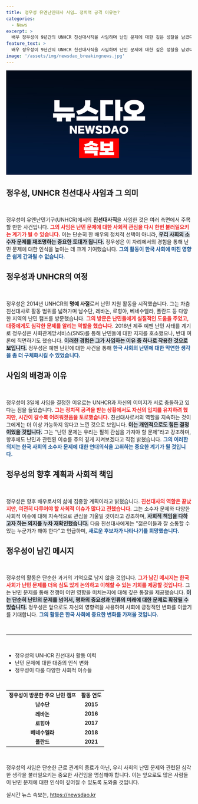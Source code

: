 ```yaml
---
title: 정우성 유엔난민대사 사임… 정치적 공격 이유는?
categories:
  - News
excerpt: >
  배우 정우성이 9년간의 UNHCR 친선대사직을 사임하며 난민 문제에 대한 깊은 성찰을 남겼다. 앞으로 배우로 돌아가지만, 소수자 문제에 대한 관심은 지속하겠다고 밝혀 귀추가 주목된다. 
feature_text: >
  배우 정우성이 9년간의 UNHCR 친선대사직을 사임하며 난민 문제에 대한 깊은 성찰을 남겼다. 앞으로 배우로 돌아가지만, 소수자 문제에 대한 관심은 지속하겠다고 밝혀 귀추가 주목된다. 
image: '/assets/img/newsdao_breakingnews.jpg'
---
```


<p><img src="/assets/img/newsdao_breakingnews.jpg" alt="cryptoinkorea 속보" /></p>

<h2 data-ke-size="size26">정우성, UNHCR 친선대사 사임과 그 의미</h2>

<p data-ke-size="size16">&nbsp;</p>

<p>정우성이 유엔난민기구(UNHCR)에서의 <b>친선대사직</b>을 사임한 것은 여러 측면에서 주목할 만한 사건입니다. <b><span style="color: #ee2323;">그의 사임은 난민 문제에 대한 사회적 관심을 다시 한번 불러일으키는 계기가 될 수 있습니다.</span></b> 이는 단순히 한 배우의 정치적 선택이 아니라, <b><span style="background-color: #21538527;">우리 사회의 소수자 문제를 재조명하는 중요한 토대가 됩니다.</span></b> 정우성은 이 자리에서의 경험을 통해 난민 문제에 대한 인식을 높이는 데 크게 기여했습니다. <b><span style="color: #1a5490;">그의 활동이 한국 사회에 미친 영향은 쉽게 간과될 수 없습니다.</span></b></p>

<h2 data-ke-size="size26">정우성과 UNHCR의 여정</h2>

<p data-ke-size="size16">&nbsp;</p>

<p>정우성은 2014년 UNHCR의 <b>명예 사절</b>로서 난민 지원 활동을 시작했습니다. 그는 차츰 친선대사로 활동 범위를 넓혀가며 남수단, 레바논, 로힝야, 베네수엘라, 폴란드 등 다양한 지역의 난민 캠프를 방문했습니다. <b><span style="color: #ee2323;">그의 방문은 난민들에게 실질적인 도움을 주었고, 대중에게도 심각한 문제를 알리는 역할을 했습니다.</span></b> 2018년 제주 예멘 난민 사태를 계기로 정우성은 사회관계망서비스(SNS)를 통해 난민들에 대한 지지를 호소했으나, 반대 여론에 직면하기도 했습니다. <b><span style="background-color: #21538527;">이러한 경험은 그가 사임하는 이유 중 하나로 작용한 것으로 보입니다.</span></b> 정우성은 예멘 난민에 대한 사건을 통해 <b><span style="color: #1a5490;">한국 사회의 난민에 대한 막연한 생각을 좀 더 구체화시킬 수 있었습니다.</span></b></p>

<h2 data-ke-size="size26">사임의 배경과 이유</h2>

<p data-ke-size="size16">&nbsp;</p>

<p>정우성이 3일에 사임을 결정한 이유로는 UNHCR과 자신의 이미지가 서로 충돌하고 있다는 점을 들었습니다. <b><span style="color: #ee2323;">그는 정치적 공격을 받는 상황에서도 자신의 입지를 유지하려 했지만, 시간이 갈수록 어려워졌음을 토로했습니다.</span></b> 친선대사로서의 역할을 지속하는 것이 그에게는 더 이상 가능하지 않다고 느낀 것으로 보입니다. <b><span style="background-color: #21538527;">이는 개인적으로도 힘든 결정이었을 것입니다.</span></b> 그는 “난민 문제는 우리는 필히 관심을 가져야 할 문제”라고 강조하며, 향후에도 난민과 관련된 이슈를 주의 깊게 지켜보겠다고 직접 밝혔습니다. <b><span style="color: #1a5490;">그의 이러한 의지는 한국 사회의 소수자 문제에 대한 연대의식을 고취하는 중요한 계기가 될 것입니다.</span></b></p>

<h2 data-ke-size="size26">정우성의 향후 계획과 사회적 책임</h2>

<p data-ke-size="size16">&nbsp;</p>

<p>정우성은 향후 배우로서의 삶에 집중할 계획이라고 밝혔습니다. <b><span style="color: #ee2323;">친선대사의 역할은 끝났지만, 여전히 다루어야 할 사회적 이슈가 많다고 전했습니다.</span></b> 그는 소수자 문제와 다양한 사회적 이슈에 대해 지속적으로 관심을 기울일 것이라고 강조하며, <b><span style="background-color: #21538527;">사회적 책임을 다하고자 하는 의지를 누차 재확인했습니다.</span></b> 다음 친선대사에게는 "젊은이들과 잘 소통할 수 있는 누군가가 해야 한다"고 언급하며, <b><span style="color: #1a5490;">새로운 후보자가 나타나기를 희망했습니다.</span></b> </p>

<h2 data-ke-size="size26">정우성이 남긴 메시지</h2>

<p data-ke-size="size16">&nbsp;</p>

<p>정우성의 활동은 단순한 과거의 기억으로 남지 않을 것입니다. <b><span style="color: #ee2323;">그가 남긴 메시지는 한국 사회가 난민 문제를 더욱 심도 있게 논의하고 이해할 수 있는 기회를 제공할 것입니다.</span></b> 그는 난민 문제를 통해 전쟁이 어떤 영향을 미치는지에 대해 깊은 통찰을 제공했습니다. <b><span style="background-color: #21538527;">이는 단순히 난민의 문제를 넘어서, 평화의 중요성과 인류의 미래에 대한 문제로 확장될 수 있습니다.</span></b> 정우성은 앞으로도 자신의 영향력을 사용하여 사회에 긍정적인 변화를 이끌기를 기대합니다. <b><span style="color: #1a5490;">그의 활동은 한국 사회에 중요한 변화를 가져올 것입니다.</span></b> </p>

<p data-ke-size="size16">&nbsp;</p>

<hr>

<p data-ke-size="size16">&nbsp;</p>

<ul>
  <li>정우성의 UNHCR 친선대사 활동 이력</li>
  <li>난민 문제에 대한 대중의 인식 변화</li>
  <li>정우성이 다룰 다양한 사회적 이슈들</li>
</ul>

<p data-ke-size="size16">&nbsp;</p>

<table>
  <tr>
    <td style="text-align: center; height: 17px;"><b>정우성이 방문한 주요 난민 캠프</b></td>
    <td style="text-align: center; height: 17px;"><b>활동 연도</b></td>
  </tr>
  <tr>
    <td style="text-align: center; height: 17px;"><b>남수단</b></td>
    <td style="text-align: center; height: 17px;"><b>2015</b></td>
  </tr>
  <tr>
    <td style="text-align: center; height: 17px;"><b>레바논</b></td>
    <td style="text-align: center; height: 17px;"><b>2016</b></td>
  </tr>
  <tr>
    <td style="text-align: center; height: 17px;"><b>로힝야</b></td>
    <td style="text-align: center; height: 17px;"><b>2017</b></td>
  </tr>
  <tr>
    <td style="text-align: center; height: 17px;"><b>베네수엘라</b></td>
    <td style="text-align: center; height: 17px;"><b>2018</b></td>
  </tr>
  <tr>
    <td style="text-align: center; height: 17px;"><b>폴란드</b></td>
    <td style="text-align: center; height: 17px;"><b>2021</b></td>
  </tr>
</table>

<p data-ke-size="size16">&nbsp;</p>

<p>정우성의 사임은 단순한 근로 관계의 종료가 아닌, 우리 사회의 난민 문제와 관련된 심각한 생각을 불러일으키는 중요한 사건임을 명심해야 합니다. 이는 앞으로도 많은 사람들이 난민 문제에 대한 인식이 깊어질 수 있도록 도와줄 것입니다.</p>
실시간 뉴스 속보는, <a href="https://newsdao.kr" rel="dofollow">https://newsdao.kr</a>


